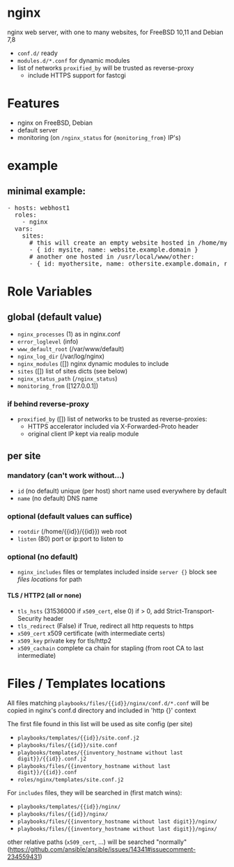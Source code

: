 # nginx

nginx web server, with one to many websites, for FreeBSD 10,11 and Debian 7,8

* `conf.d/` ready
* `modules.d/*.conf` for dynamic modules
* list of networks `proxified_by` will be trusted as reverse-proxy
  * include HTTPS support for fastcgi

# Features

* nginx on FreeBSD, Debian
* default server
* monitoring (on `/nginx_status` for `{monitoring_from}` IP's)

# example

## minimal example:
<pre>
- hosts: webhost1
  roles:
    - nginx
  vars:
    sites:
      # this will create an empty website hosted in /home/mysite/mysite:
      - { id: mysite, name: website.example.domain }
      # another one hosted in /usr/local/www/other:
      - { id: myothersite, name: othersite.example.domain, rootdir: /usr/local/www/other }
</pre>

# Role Variables

## global (default value)

* `nginx_processes` (1)
   as in nginx.conf
* `error_loglevel` (info)
* `www_default_root` (/var/www/default)
* `nginx_log_dir` (/var/log/nginx)
* `nginx_modules` ([])
  nginx dynamic modules to include
* `sites` ([])
  list of sites dicts (see below)
* `nginx_status_path` (`/nginx_status`)
* `monitoring_from` ([127.0.0.1])

### if behind reverse-proxy

* `proxified_by` ([])
  list of networks to be trusted as reverse-proxies:
  - HTTPS accelerator included via X-Forwarded-Proto header
  - original client IP kept via realip module

## per site

### mandatory (can't work without…)

* `id` (no default) 
  unique (per host) short name used everywhere by default
* `name` (no default)
  DNS name

### optional (default values can suffice)

* `rootdir` (/home/{{id}}/{{id}})
  web root
* `listen` (80)
  port or ip:port to listen to

### optional (no default)

* `nginx_includes`
  files or templates included inside `server {}` block
  see *files locations* for path

#### TLS / HTTP2 (all or none)

* `tls_hsts` (31536000 if `x509_cert`, else 0)
  if > 0, add Strict-Transport-Security header
* `tls_redirect` (False)
  if True, redirect all http requests to https
* `x509_cert`
  x509 certificate (with intermediate certs)
* `x509_key`
  private key for tls/http2
* `x509_cachain`
  complete ca chain for stapling
  (from root CA to last intermediate)

# Files / Templates locations

All files matching `playbooks/files/{{id}}/nginx/conf.d/*.conf` will be copied in nginx's conf.d directory and included in 'http {}' context

The first file found in this list will be used as site config (per site)

- `playbooks/templates/{{id}}/site.conf.j2`
- `playbooks/files/{{id}}/site.conf`
- `playbooks/templates/{{inventory_hostname without last digit}}/{{id}}.conf.j2`
- `playbooks/files/{{inventory_hostname without last digit}}/{{id}}.conf`
- `roles/nginx/templates/site.conf.j2`

For `includes` files, they will be searched in (first match wins):

- `playbooks/templates/{{id}}/nginx/`
- `playbooks/files/{{id}}/nginx/`
- `playbooks/files/{{inventory_hostname without last digit}}/nginx/`
- `playbooks/files/{{inventory_hostname without last digit}}/nginx/`

other relative paths (`x509_cert`, …) will be searched "normally"
(https://github.com/ansible/ansible/issues/14341#issuecomment-234559431)

